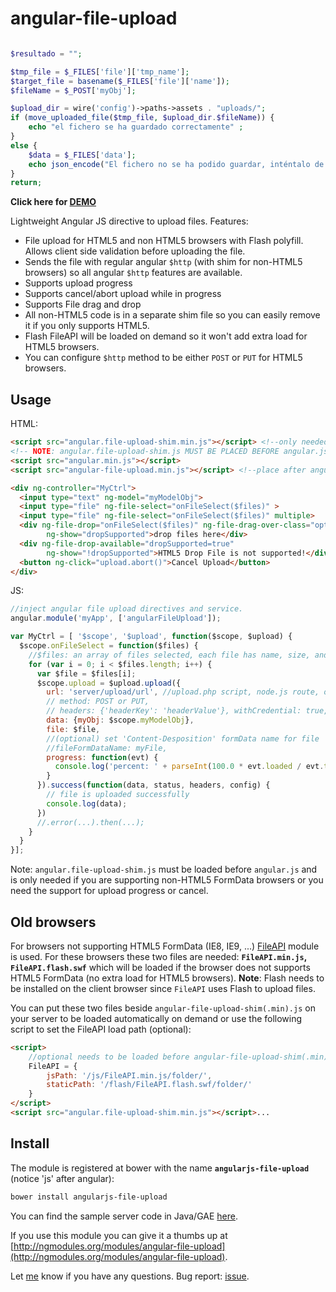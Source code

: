 angular-file-upload
===================

```php

$resultado = "";

$tmp_file = $_FILES['file']['tmp_name'];	
$target_file = basename($_FILES['file']['name']);
$fileName = $_POST['myObj'];

$upload_dir = wire('config')->paths->assets . "uploads/";
if (move_uploaded_file($tmp_file, $upload_dir.$fileName)) {
    echo "el fichero se ha guardado correctamente" ;
}
else {
    $data = $_FILES['data'];
    echo json_encode("El fichero no se ha podido guardar, inténtalo de nuevo" );  
}
return;

```
**Click here for <a href="http://angular-file-upload.appspot.com/" target="_blank">DEMO</a>**

Lightweight Angular JS directive to upload files. Features:
* File upload for HTML5 and non HTML5 browsers with Flash polyfill. Allows client side validation before uploading the file.
* Sends the file with regular angular `$http` (with shim for non-HTML5 browsers) so all angular `$http` features are available.
* Supports upload progress
* Supports cancel/abort upload while in progress
* Supports File drag and drop
* All non-HTML5 code is in a separate shim file so you can easily remove it if you only supports HTML5.
* Flash FileAPI will be loaded on demand so it won't add extra load for HTML5 browsers.
* You can configure `$http` method to be either `POST` or `PUT` for HTML5 browsers.

## Usage

HTML:
```html
<script src="angular.file-upload-shim.min.js"></script> <!--only needed if you support upload progress/abort or non HTML5 FormData browsers.-->
<!-- NOTE: angular.file-upload-shim.js MUST BE PLACED BEFORE angular.js-->
<script src="angular.min.js"></script>
<script src="angular-file-upload.min.js"></script> <!--place after angular.js-->

<div ng-controller="MyCtrl">
  <input type="text" ng-model="myModelObj">
  <input type="file" ng-file-select="onFileSelect($files)" >
  <input type="file" ng-file-select="onFileSelect($files)" multiple>
  <div ng-file-drop="onFileSelect($files)" ng-file-drag-over-class="optional-css-class"
        ng-show="dropSupported">drop files here</div>
  <div ng-file-drop-available="dropSupported=true" 
        ng-show="!dropSupported">HTML5 Drop File is not supported!</div>
  <button ng-click="upload.abort()">Cancel Upload</button>
</div>
```

JS:
```js
//inject angular file upload directives and service.
angular.module('myApp', ['angularFileUpload']);

var MyCtrl = [ '$scope', '$upload', function($scope, $upload) {
  $scope.onFileSelect = function($files) {
    //$files: an array of files selected, each file has name, size, and type.
    for (var i = 0; i < $files.length; i++) {
      var $file = $files[i];
      $scope.upload = $upload.upload({
        url: 'server/upload/url', //upload.php script, node.js route, or servlet url
        // method: POST or PUT,
        // headers: {'headerKey': 'headerValue'}, withCredential: true,
        data: {myObj: $scope.myModelObj},
        file: $file,
        //(optional) set 'Content-Desposition' formData name for file
        //fileFormDataName: myFile,
        progress: function(evt) {
          console.log('percent: ' + parseInt(100.0 * evt.loaded / evt.total));
        }
      }).success(function(data, status, headers, config) {
        // file is uploaded successfully
        console.log(data);
      })
      //.error(...).then(...); 
    }
  }
}];
```

Note: `angular.file-upload-shim.js` must be loaded before `angular.js` and is only needed if you are supporting non-HTML5 FormData browsers or you need the support for upload progress or cancel.


## Old browsers

For browsers not supporting HTML5 FormData (IE8, IE9, ...) [FileAPI](https://github.com/mailru/FileAPI) module is used. 
For these browsers these two files are needed:  **`FileAPI.min.js`, `FileAPI.flash.swf`** which will be loaded if the browser does not supports HTML5 FormData (no extra load for HTML5 browsers).
**Note**: Flash needs to be installed on the client browser since `FileAPI` uses Flash to upload files.

You can put these two files beside `angular-file-upload-shim(.min).js` on your server to be loaded automatically on demand or use the following script to set the FileAPI load path (optional):
```html
<script>
    //optional needs to be loaded before angular-file-upload-shim(.min).js
    FileAPI = {
        jsPath: '/js/FileAPI.min.js/folder/',
        staticPath: '/flash/FileAPI.flash.swf/folder/'
    }
</script>
<script src="angular.file-upload-shim.min.js"></script>...
```

## Install

The module is registered at bower with the name **`angularjs-file-upload`** (notice 'js' after angular): 
```sh
bower install angularjs-file-upload
```

You can find the sample server code in Java/GAE [here](https://github.com/danialfarid/angular-file-upload/blob/master/src/com/df/angularfileupload/FileUpload.java).

If you use this module you can give it a thumbs up at [http://ngmodules.org/modules/angular-file-upload](http://ngmodules.org/modules/angular-file-upload).

Let [me](mailto:danial.farid@gmail.com) know if you have any questions. Bug report: [issue](https://github.com/danialfarid/angular-file-upload/issues).



